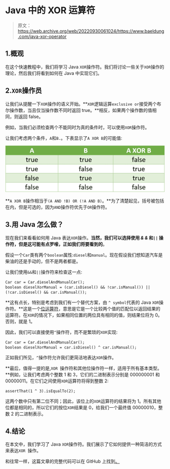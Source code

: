 # Java 中的 XOR 运算符

> 原文：<https://web.archive.org/web/20220930061024/https://www.baeldung.com/java-xor-operator>

## 1.概观

在这个快速教程中，我们将学习 Java `XOR`操作符。我们将讨论一些关于`XOR`操作的理论，然后我们将看到如何在 Java 中实现它们。

## 2.`XOR`操作员

让我们从提醒一下`XOR`操作的语义开始。**`XOR`逻辑运算`exclusive or`接受两个布尔操作数，当且仅当操作数不同时返回 true。**相反，如果两个操作数的值相同，则返回 false。

例如，当我们必须检查两个不能同时为真的条件时，可以使用`XOR`操作符。

让我们考虑两个条件，`A`和`B.`。下表显示了`A XOR B`的可能值:

[![XOR Operator Table](img/19bec01f76fd6fb86586c80e9e6a2529.png)](/web/20221108032923/https://www.baeldung.com/wp-content/uploads/2019/08/xor_operator_table-1.png)

**`A XOR B`操作相当于`(A AND !B) OR (!A AND B)`。**为了清楚起见，括号被包括在内，但是可选的，因为`AND`操作符优先于`OR`操作符。

## 3.用 Java 怎么做？

现在我们来看看如何用 Java 表达`XOR`操作。**当然，我们可以选择使用 *& &* 和`||` 操作符，但是这可能有点罗嗦，正如我们将要看到的**。

假设一个`Car`类有两个`boolean`属性:`diesel`和`manual`。现在假设我们想知道汽车是柴油的还是手动的，但不是两者都是。

让我们使用`&&`和`||`操作符来检查这一点:

```
Car car = Car.dieselAndManualCar();
boolean dieselXorManual = (car.isDiesel() && !car.isManual()) || (!car.isDiesel() && car.isManual());
```

**这有点长，特别是考虑到我们有一个替代方案，由 `^ symbol`代表的 Java `XOR`操作符。**这是一个[位运算符](/web/20221108032923/https://www.baeldung.com/java-bitwise-operators)，意思是它是一个比较两个值的匹配位以返回结果的运算符。在`XOR`的情况下，如果相同位置的两位具有相同的值，则结果位将为 0。否则，就是 1。

因此，我们可以直接使用`^`操作符，而不是繁琐的`XOR`实现:

```
Car car = Car.dieselAndManualCar();
boolean dieselXorManual = car.isDiesel() ^ car.isManual();
```

正如我们所见，`^`操作符允许我们更简洁地表达`XOR`操作。

**最后，值得一提的是,`XOR `操作符和其他位操作符一样，适用于所有基本类型。**例如，让我们考虑两个整数 1 和 3，它们的二进制表示分别是 000000001 和 00000011。在它们之间使用`XOR`运算符将得到整数 2:

```
assertThat(1 ^ 3).isEqualTo(2);
```

这两个数中只有第二位不同；因此，该位上的`XOR`运算符的结果将为 1。所有其他位都是相同的，所以它们的按位`XOR`结果是 0，给我们一个最终值 00000010，整数 2 的二进制表示。

## 4.结论

在本文中，我们学习了 Java `XOR`操作符。我们展示了它如何提供一种简洁的方式来表达`XOR `操作。

和往常一样，这篇文章的完整代码可以在 GitHub 上找到[。](https://web.archive.org/web/20221108032923/https://github.com/eugenp/tutorials/tree/master/core-java-modules/core-java-lang-operators)